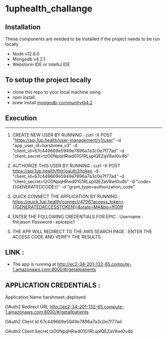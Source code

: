 # 1uphealth_challange




## Installation

These components are needed to be installed if the project needs to be run locally 
- Node v12.6.0
- Mongodb v4.2.1
- Webstorm IDE or IntelliJ IDE 


## To setup the project locally 
 - clone this repo to your local machine using 
 - npm install
 - brew install mongodb-community@4.2
 

## Execution
---------

1) CREATE NEW USER BY RUNNING :
 curl -X POST "https://api.1up.health/user-management/v1/user" -d "app_user_id=harshmee_v3" -d   "client_id=67c449669e5949e7896a7a3c0e7f77ad" -d "client_secret=tzO0NpqHRwd01G1RLspIQEZaV8wI0v4b"
 
2) AUTHORIZE THIS USER BY RUNNING :
curl -X POST https://api.1up.health/fhir/oauth2/token -d "client_id=67c449669e5949e7896a7a3c0e7f77ad" -d "client_secret=tzO0NpqHRwd01G1RLspIQEZaV8wI0v4b" -d "code={{GENERATEDCODE}}" -d "grant_type=authorization_code"

3) QUICK CONNECT THE APPLICATION BY RUNNING : 
https://quick.1up.health/connect/4706?access_token={{GENERATEDACCESSTOKEN}}&state=MA&bg=ff00ff

4) ENTER THE FOLLOWING CREDENTIALS FOR EPIC :
Username : fhirjason Password : epicepic1

5) THE APP WILL REDIRECT TO THE AWS SEARCH PAGE :  ENTER THE ACCESS CODE AND VERIFY THE RESULTS 

## LINK : 

- The app is running at http://ec2-34-201-132-65.compute-1.amazonaws.com:8000/#/getallpatients

## APPLICATION CREDENTIALS : 

Application Name
harshmeet_deployed

OAuth2 Redirect URL
http://ec2-34-201-132-65.compute-1.amazonaws.com:8000/#/getallpatients

OAuth2 Client Id
67c449669e5949e7896a7a3c0e7f77ad

OAuth2 Client Secret
tzO0NpqHRwd01G1RLspIQEZaV8wI0v4b

